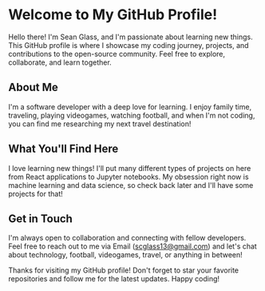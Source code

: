 # Welcome to My GitHub Profile!

Hello there! I'm Sean Glass, and I'm passionate about learning new things. This GitHub profile is where I showcase my coding journey, projects, and contributions to the open-source community. Feel free to explore, collaborate, and learn together.

## About Me
I'm a software developer with a deep love for learning. I enjoy family time, traveling, playing videogames, watching football, and when I'm not coding, you can find me researching my next travel destination!

## What You'll Find Here
I love learning new things! I'll put many different types of projects on here from React applications to Jupyter notebooks. My obsession right now is machine learning and data science, so check back later and I'll have some projects for that! 

## Get in Touch
I'm always open to collaboration and connecting with fellow developers. Feel free to reach out to me via Email (scglass13@gmail.com) and let's chat about technology, football, videogames, travel, or anything in between!

Thanks for visiting my GitHub profile! Don't forget to star your favorite repositories and follow me for the latest updates. Happy coding!

